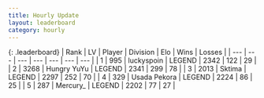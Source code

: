 ```yaml
---
title: Hourly Update
layout: leaderboard
category: hourly
---
```


{: .leaderboard}
| Rank | LV | Player | Division | Elo | Wins | Losses |
| --- | --- | --- | --- | --- | --- | --- |
| <span data-change="0">1</span> | 995 | <span title="ID: 512212">luckyspoin</span> | LEGEND | <span data-change="0">2342</span> | <span data-change="0">122</span> | <span data-change="0">29</span> |
| <span data-change="0">2</span> | 3268 | <span title="ID: 164871">Hungry YuYu</span> | LEGEND | <span data-change="8">2341</span> | <span data-change="3">299</span> | <span data-change="0">78</span> |
| <span data-change="0">3</span> | 2013 | <span title="ID: 353063">Sktima</span> | LEGEND | <span data-change="0">2297</span> | <span data-change="0">252</span> | <span data-change="0">70</span> |
| <span data-change="0">4</span> | 329 | <span title="ID: 641994">Usada Pekora</span> | LEGEND | <span data-change="0">2224</span> | <span data-change="0">86</span> | <span data-change="0">25</span> |
| <span data-change="0">5</span> | 287 | <span title="ID: 680422">Mercury_</span> | LEGEND | <span data-change="0">2202</span> | <span data-change="0">77</span> | <span data-change="0">27</span> |